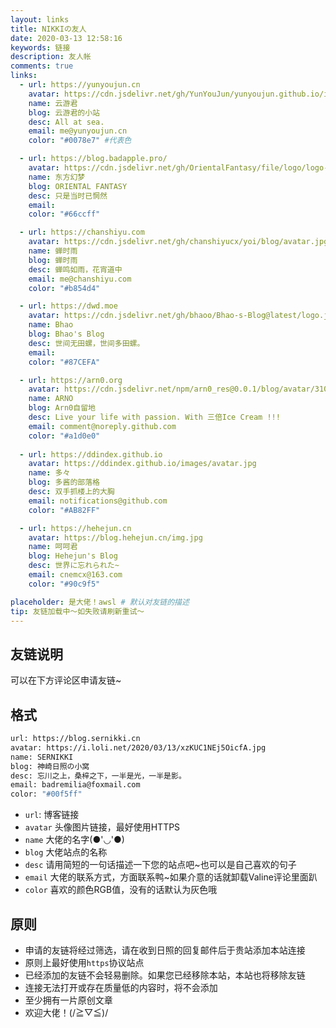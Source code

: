 ```yaml
---
layout: links
title: NIKKIの友人
date: 2020-03-13 12:58:16
keywords: 链接
description: 友人帐
comments: true
links:
  - url: https://yunyoujun.cn
    avatar: https://cdn.jsdelivr.net/gh/YunYouJun/yunyoujun.github.io/images/avatar.jpg
    name: 云游君
    blog: 云游君的小站
    desc: All at sea.
    email: me@yunyoujun.cn
    color: "#0078e7" #代表色

  - url: https://blog.badapple.pro/
    avatar: https://cdn.jsdelivr.net/gh/OrientalFantasy/file/logo/logo-640.jpg
    name: 东方幻梦
    blog: ORIENTAL FANTASY
    desc: 只是当时已惘然
    email: 
    color: "#66ccff"

  - url: https://chanshiyu.com
    avatar: https://cdn.jsdelivr.net/gh/chanshiyucx/yoi/blog/avatar.jpg
    name: 蝉时雨
    blog: 蝉时雨
    desc: 蝉鸣如雨，花宵道中
    email: me@chanshiyu.com
    color: "#b854d4"

  - url: https://dwd.moe
    avatar: https://cdn.jsdelivr.net/gh/bhaoo/Bhao-s-Blog@latest/logo.jpg
    name: Bhao
    blog: Bhao's Blog
    desc: 世间无田螺，世间多田螺。
    email: 
    color: "#87CEFA"

  - url: https://arn0.org
    avatar: https://cdn.jsdelivr.net/npm/arn0_res@0.0.1/blog/avatar/310x310.jpeg
    name: ARNO
    blog: Arn0自留地
    desc: Live your life with passion. With 三倍Ice Cream !!!
    email: comment@noreply.github.com
    color: "#a1d0e0"
  
  - url: https://ddindex.github.io
    avatar: https://ddindex.github.io/images/avatar.jpg
    name: 多々
    blog: 多酱的部落格
    desc: 双手抓楼上的大胸
    email: notifications@github.com
    color: "#AB82FF"

  - url: https://hehejun.cn
    avatar: https://blog.hehejun.cn/img.jpg
    name: 呵呵君
    blog: Hehejun's Blog
    desc: 世界に忘れられた~
    email: cnemcx@163.com
    color: "#90c9f5"

placeholder: 是大佬！awsl # 默认对友链的描述
tip: 友链加载中～如失败请刷新重试～
---
```


## 友链说明

可以在下方评论区申请友链~

## 格式

```bash
url: https://blog.sernikki.cn
avatar: https://i.loli.net/2020/03/13/xzKUC1NEj5OicfA.jpg
name: SERNIKKI
blog: 神崎日照の小窝
desc: 忘川之上，桑梓之下，一半是光，一半是影。
email: badremilia@foxmail.com
color: "#00f5ff"
```

* `url`: 博客链接
* `avatar` 头像图片链接，最好使用HTTPS
* `name` 大佬的名字(●'◡'●)
* `blog` 大佬站点的名称
* `desc` 请用简短的一句话描述一下您的站点吧~也可以是自己喜欢的句子
* `email` 大佬的联系方式，方面联系鸭~如果介意的话就卸载Valine评论里面趴
* `color` 喜欢的颜色RGB值，没有的话默认为灰色哦

## 原则

* 申请的友链将经过筛选，请在收到日照的回复邮件后于贵站添加本站连接
* 原则上最好使用`https`协议站点
* 已经添加的友链不会轻易删除。如果您已经移除本站，本站也将移除友链
* 连接无法打开或存在质量低的内容时，将不会添加
* 至少拥有一片原创文章
* 欢迎大佬！(/≧▽≦)/